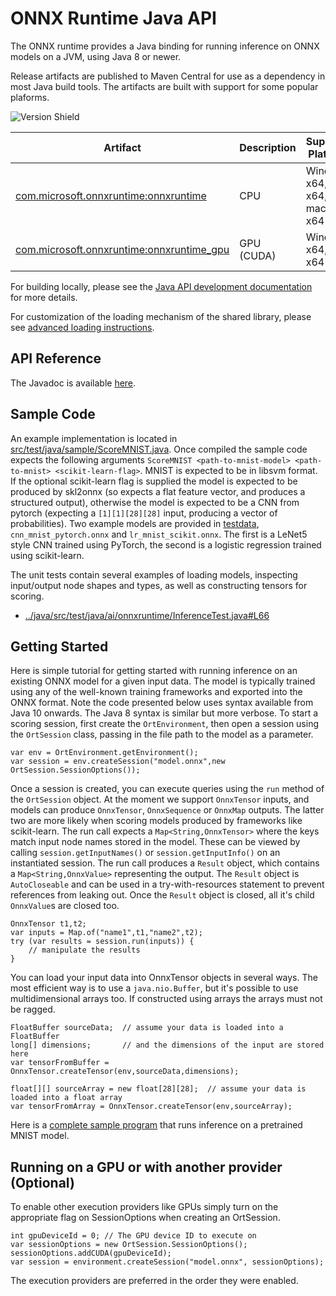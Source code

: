 # ONNX Runtime Java API
The ONNX runtime provides a Java binding for running inference on ONNX models on a JVM, using Java 8 or newer.

Release artifacts are published to Maven Central for use as a dependency in most Java build tools. The artifacts are built with support for some popular plaforms.

![Version Shield](https://img.shields.io/maven-central/v/com.microsoft.onnxruntime/onnxruntime)

| Artifact  | Description | Supported Platforms |
|-----------|-------------|---------------------|
| [com.microsoft.onnxruntime:onnxruntime](https://search.maven.org/artifact/com.microsoft.onnxruntime/onnxruntime) | CPU | Windows x64, Linux x64, macOS x64 |
| [com.microsoft.onnxruntime:onnxruntime_gpu](https://search.maven.org/artifact/com.microsoft.onnxruntime/onnxruntime_gpu) | GPU (CUDA) | Windows x64, Linux x64 |

For building locally, please see the [Java API development documentation](../java/README.md) for more details.

For customization of the loading mechanism of the shared library, please see [advanced loading instructions](../java/README.md#advanced-loading).

## API Reference

The Javadoc is available [here](https://javadoc.io/doc/com.microsoft.onnxruntime/onnxruntime).

## Sample Code

An example implementation is located in
[src/test/java/sample/ScoreMNIST.java](../java/src/test/java/sample/ScoreMNIST.java).
Once compiled the sample code expects the following arguments `ScoreMNIST
<path-to-mnist-model> <path-to-mnist> <scikit-learn-flag>`.  MNIST is expected
to be in libsvm format. If the optional scikit-learn flag is supplied the model
is expected to be produced by skl2onnx (so expects a flat feature vector, and
produces a structured output), otherwise the model is expected to be a CNN from
pytorch (expecting a `[1][1][28][28]` input, producing a vector of
probabilities).  Two example models are provided in [testdata](testdata),
`cnn_mnist_pytorch.onnx` and `lr_mnist_scikit.onnx`. The first is a LeNet5 style
CNN trained using PyTorch, the second is a logistic regression trained using scikit-learn.

The unit tests contain several examples of loading models, inspecting input/output node shapes and types, as well as constructing tensors for scoring. 

* [../java/src/test/java/ai/onnxruntime/InferenceTest.java#L66](../java/src/test/java/ai/onnxruntime/InferenceTest.java#L66)

## Getting Started
Here is simple tutorial for getting started with running inference on an existing ONNX model for a given input data. The model is typically trained using any of the well-known training frameworks and exported into the ONNX format. 
Note the code presented below uses syntax available from Java 10 onwards. The Java 8 syntax is similar but more verbose.
To start a scoring session, first create the `OrtEnvironment`, then open a session using the `OrtSession` class, passing in the file path to the model as a parameter.
    
    var env = OrtEnvironment.getEnvironment();
    var session = env.createSession("model.onnx",new OrtSession.SessionOptions());

Once a session is created, you can execute queries using the `run` method of the `OrtSession` object. 
At the moment we support `OnnxTensor` inputs, and models can produce `OnnxTensor`, `OnnxSequence` or `OnnxMap` outputs. The latter two are more likely when scoring models produced by frameworks like scikit-learn.
The run call expects a `Map<String,OnnxTensor>` where the keys match input node names stored in the model. These can be viewed by calling `session.getInputNames()` or `session.getInputInfo()` on an instantiated session.
The run call produces a `Result` object, which contains a `Map<String,OnnxValue>` representing the output. The `Result` object is `AutoCloseable` and can be used in a try-with-resources statement to 
prevent references from leaking out. Once the `Result` object is closed, all it's child `OnnxValue`s are closed too.
    
    OnnxTensor t1,t2;
    var inputs = Map.of("name1",t1,"name2",t2);
    try (var results = session.run(inputs)) {
        // manipulate the results
    }

You can load your input data into OnnxTensor objects in several ways. The most efficient way is to use a `java.nio.Buffer`, but it's possible to use multidimensional arrays too. If constructed using arrays the arrays must not be ragged.

    FloatBuffer sourceData;  // assume your data is loaded into a FloatBuffer
    long[] dimensions;       // and the dimensions of the input are stored here
    var tensorFromBuffer = OnnxTensor.createTensor(env,sourceData,dimensions);

    float[][] sourceArray = new float[28][28];  // assume your data is loaded into a float array 
    var tensorFromArray = OnnxTensor.createTensor(env,sourceArray);

Here is a [complete sample program](../java/sample/ScoreMNIST.java) that runs inference on a pretrained MNIST model.

## Running on a GPU or with another provider (Optional)
To enable other execution providers like GPUs simply turn on the appropriate flag on SessionOptions when creating an OrtSession.

    int gpuDeviceId = 0; // The GPU device ID to execute on
    var sessionOptions = new OrtSession.SessionOptions();
    sessionOptions.addCUDA(gpuDeviceId);
    var session = environment.createSession("model.onnx", sessionOptions);

The execution providers are preferred in the order they were enabled.

